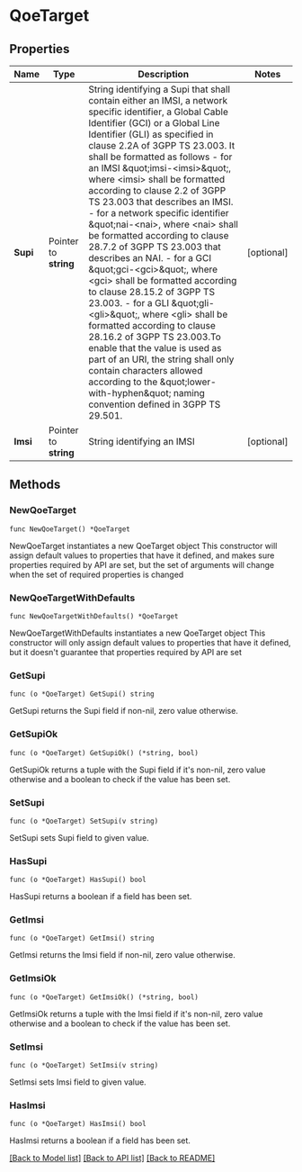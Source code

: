 # QoeTarget

## Properties

Name | Type | Description | Notes
------------ | ------------- | ------------- | -------------
**Supi** | Pointer to **string** | String identifying a Supi that shall contain either an IMSI, a network specific identifier, a Global Cable Identifier (GCI) or a Global Line Identifier (GLI) as specified in clause  2.2A of 3GPP TS 23.003. It shall be formatted as follows  - for an IMSI \&quot;imsi-&lt;imsi&gt;\&quot;, where &lt;imsi&gt; shall be formatted according to clause 2.2    of 3GPP TS 23.003 that describes an IMSI.  - for a network specific identifier \&quot;nai-&lt;nai&gt;, where &lt;nai&gt; shall be formatted    according to clause 28.7.2 of 3GPP TS 23.003 that describes an NAI.  - for a GCI \&quot;gci-&lt;gci&gt;\&quot;, where &lt;gci&gt; shall be formatted according to clause 28.15.2    of 3GPP TS 23.003.  - for a GLI \&quot;gli-&lt;gli&gt;\&quot;, where &lt;gli&gt; shall be formatted according to clause 28.16.2 of    3GPP TS 23.003.To enable that the value is used as part of an URI, the string shall    only contain characters allowed according to the \&quot;lower-with-hyphen\&quot; naming convention    defined in 3GPP TS 29.501.  | [optional] 
**Imsi** | Pointer to **string** | String identifying an IMSI | [optional] 

## Methods

### NewQoeTarget

`func NewQoeTarget() *QoeTarget`

NewQoeTarget instantiates a new QoeTarget object
This constructor will assign default values to properties that have it defined,
and makes sure properties required by API are set, but the set of arguments
will change when the set of required properties is changed

### NewQoeTargetWithDefaults

`func NewQoeTargetWithDefaults() *QoeTarget`

NewQoeTargetWithDefaults instantiates a new QoeTarget object
This constructor will only assign default values to properties that have it defined,
but it doesn't guarantee that properties required by API are set

### GetSupi

`func (o *QoeTarget) GetSupi() string`

GetSupi returns the Supi field if non-nil, zero value otherwise.

### GetSupiOk

`func (o *QoeTarget) GetSupiOk() (*string, bool)`

GetSupiOk returns a tuple with the Supi field if it's non-nil, zero value otherwise
and a boolean to check if the value has been set.

### SetSupi

`func (o *QoeTarget) SetSupi(v string)`

SetSupi sets Supi field to given value.

### HasSupi

`func (o *QoeTarget) HasSupi() bool`

HasSupi returns a boolean if a field has been set.

### GetImsi

`func (o *QoeTarget) GetImsi() string`

GetImsi returns the Imsi field if non-nil, zero value otherwise.

### GetImsiOk

`func (o *QoeTarget) GetImsiOk() (*string, bool)`

GetImsiOk returns a tuple with the Imsi field if it's non-nil, zero value otherwise
and a boolean to check if the value has been set.

### SetImsi

`func (o *QoeTarget) SetImsi(v string)`

SetImsi sets Imsi field to given value.

### HasImsi

`func (o *QoeTarget) HasImsi() bool`

HasImsi returns a boolean if a field has been set.


[[Back to Model list]](../README.md#documentation-for-models) [[Back to API list]](../README.md#documentation-for-api-endpoints) [[Back to README]](../README.md)


